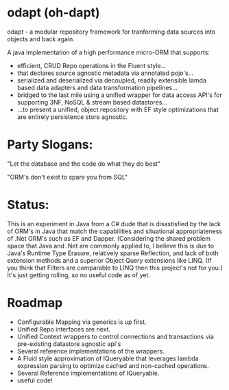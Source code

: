# odapt (oh-dapt)
odapt - a modular repository framework for tranforming data sources into objects and back again.

A java implementation of a high performance micro-ORM that supports:
* efficient, CRUD Repo operations in the Fluent style...
* that declares source agnostic metadata via annotated pojo's...
* serialized and deserialized via decoupled, readily extensible lamda based data adapters and data transformation pipelines...
* bridged to the last mile using a unified wrapper for data access API's for supporting 3NF, NoSQL & stream based datastores...
* ...to present a unified, object repository with EF style optimizations that are entirely persistence store agnostic.

# Party Slogans:
"Let the database and the code do what they do best"<p>
"ORM's don't exist to spare you from SQL"

# Status:
This is an experiment in Java from a C# dude that is disastisfied by the lack of ORM's in Java that match the capabilities and situational appropriateness of .Net ORM's such as EF and Dapper. (Considering the shared problem space that Java and .Net are commonly applied to, I believe this is due to Java's Runtime Type Erasure, relatively sparse Reflection, and lack of both extension methods and a superior Object Query extensions like LINQ.  (If you think that Filters are comparable to LINQ then this project's not for you.)  It's just getting rolling, so no useful code as of yet.

# Roadmap
- Configurable Mapping via generics is up first.
- Unified Repo interfaces are next.
- Unified Context wrappers to control connections and transactions via pre-existing datastore agnostic api's
- Several reference implementations of the wrappers.
- A Fluid style approximation of IQueryable that leverages lambda expression parsing to optimize cached and non-cached operations.
- Several Reference implementations of IQueryable.
- useful code!

